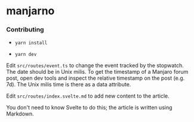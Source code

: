 # manjarno

### Contributing

* `yarn install`

* `yarn dev`

Edit `src/routes/event.ts` to change the event tracked by the stopwatch. The date should be in Unix milis.
To get the timestamp of a Manjaro forum post, open dev tools and inspect the relative timestamp on the post (e.g. 7d). The Unix milis time is there as a data attribute.

Edit `src/routes/index.svelte.md` to add new content to the article.

You don't need to know Svelte to do this; the article is written using Markdown.
